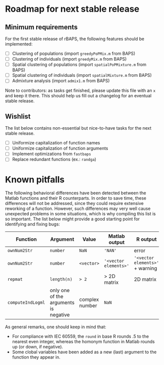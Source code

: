 # Roadmap for next stable release

## Minimum requirements

For the first stable release of rBAPS, the following features should be implemented:

- [ ] Clustering of populations (import `greedyPoPMix.m` from BAPS)
- [ ] Clustering of individuals (import `greedyMix.m` from BAPS)
- [ ] Spatial clustering of populations (import `spatialPoPMixture.m` from BAPS)
- [ ] Spatial clustering of individuals (import `spatialMixture.m` from BAPS)
- [ ] Admixture analysis (import `admix1.m` from BAPS)

Note to contributors: as tasks get finished, please update this file with an `x` and keep it there. This should help us fill out a changelog for an eventual stable release.

## Wishlist

The list below contains non-essential but nice-to-have tasks for the next stable release.

- [ ] Uniformize capitalization of function names
- [ ] Uniformize capitalization of function arguments
- [ ] Implement optimizations from `fastbaps`
- [ ] Replace redundant functions (ex.: `randga`)

# Known pitfalls

The following behavioral differences have been detected between the Matlab functions and their R counterparts. In order to save time, these differences will not be addressed, since they could require extensive reworking of a function. However, such differences may very well cause unexpected problems in some situations, which is why compiling this list is so important. The list below might provide a good starting point for identifying and fixing bugs:

Function | Argument | Value | Matlab output | R output
---------|----------|-------|---------------|---------
`ownNum2Str` | `number` | `NaN` | `'NAN'` | error
`ownNum2Str` | `number` | `<vector>` | `'<vector elements>'` | `'<vector elements>'` + warning
`repmat` | `length(n)` | `> 2` | > 2D matrix | 2D matrix
`computeIndLogml` | only one of the arguments is negative | complex number | `NaN`

As general remarks, one should keep in mind that:

- For compliance with IEC 60559, the `round` in base R rounds .5 to the nearest even integer, whereas the homonym function in Matlab rounds up (or down, if negative).
- Some clobal variables have been added as a new (last) argument to the function they appear in.